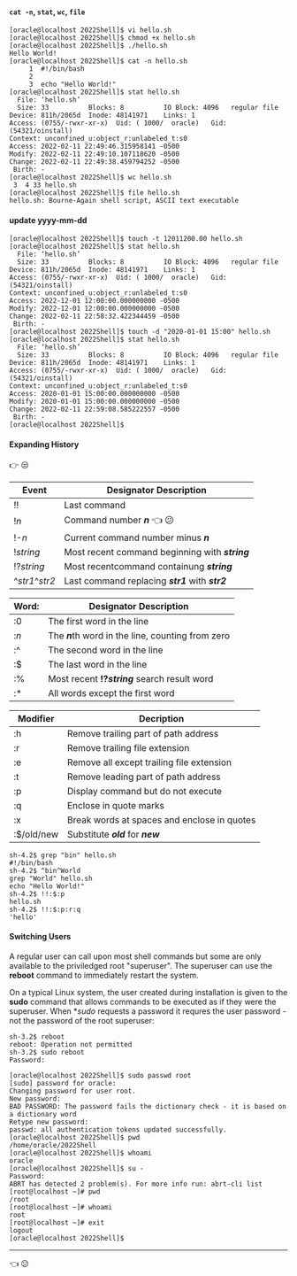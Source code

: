 

#### `cat -n`, `stat`, `wc`, `file`
``` console
[oracle@localhost 2022Shell]$ vi hello.sh
[oracle@localhost 2022Shell]$ chmod +x hello.sh
[oracle@localhost 2022Shell]$ ./hello.sh
Hello World!
[oracle@localhost 2022Shell]$ cat -n hello.sh
     1	#!/bin/bash
     2	
     3	echo "Hello World!"
[oracle@localhost 2022Shell]$ stat hello.sh
  File: ‘hello.sh’
  Size: 33        	Blocks: 8          IO Block: 4096   regular file
Device: 811h/2065d	Inode: 48141971    Links: 1
Access: (0755/-rwxr-xr-x)  Uid: ( 1000/  oracle)   Gid: (54321/oinstall)
Context: unconfined_u:object_r:unlabeled_t:s0
Access: 2022-02-11 22:49:46.315958141 -0500
Modify: 2022-02-11 22:49:10.107118620 -0500
Change: 2022-02-11 22:49:38.459794252 -0500
 Birth: -
[oracle@localhost 2022Shell]$ wc hello.sh
 3  4 33 hello.sh
[oracle@localhost 2022Shell]$ file hello.sh
hello.sh: Bourne-Again shell script, ASCII text executable
```
#### update yyyy-mm-dd
``` console
[oracle@localhost 2022Shell]$ touch -t 12011200.00 hello.sh
[oracle@localhost 2022Shell]$ stat hello.sh
  File: ‘hello.sh’
  Size: 33        	Blocks: 8          IO Block: 4096   regular file
Device: 811h/2065d	Inode: 48141971    Links: 1
Access: (0755/-rwxr-xr-x)  Uid: ( 1000/  oracle)   Gid: (54321/oinstall)
Context: unconfined_u:object_r:unlabeled_t:s0
Access: 2022-12-01 12:00:00.000000000 -0500
Modify: 2022-12-01 12:00:00.000000000 -0500
Change: 2022-02-11 22:58:32.422344459 -0500
 Birth: -
[oracle@localhost 2022Shell]$ touch -d "2020-01-01 15:00" hello.sh
[oracle@localhost 2022Shell]$ stat hello.sh
  File: ‘hello.sh’
  Size: 33        	Blocks: 8          IO Block: 4096   regular file
Device: 811h/2065d	Inode: 48141971    Links: 1
Access: (0755/-rwxr-xr-x)  Uid: ( 1000/  oracle)   Gid: (54321/oinstall)
Context: unconfined_u:object_r:unlabeled_t:s0
Access: 2020-01-01 15:00:00.000000000 -0500
Modify: 2020-01-01 15:00:00.000000000 -0500
Change: 2022-02-11 22:59:08.585222557 -0500
 Birth: -
[oracle@localhost 2022Shell]$ 
```

#### Expanding History
:point_right:   :unamused:

Event           | Designator Description
---             | ---
!!              | Last command
!*n*            | Command number ***n***          :point_left: :confused:
!-*n*           | Current command number minus ***n***
!*string*       | Most recent command beginning with ***string***
!?*string*      | Most recentcommand containung ***string***
^*str1*^*str2*  | Last command replacing ***str1*** with ***str2***

Word:           | Designator Description
---             | ---
:0              | The first word in the line
:*n*            | The ***n***th word in the line, counting from zero
:^              | The second word in the line
:$              | The last word in the line
:%              | Most recent **!?*string*** search result word
:*              | All words except the first word

Modifier        | Decription
---             | ---
:h              | Remove trailing part of path address
:r              | Remove trailing file extension
:e              | Remove all except trailing file extension
:t              | Remove leading part of path address
:p              | Display command but do not execute
:q              | Enclose in quote marks
:x              | Break words at spaces and enclose in quotes
:$/old/new      | Substitute ***old*** for ***new***

``` console
sh-4.2$ grep "bin" hello.sh
#!/bin/bash
sh-4.2$ ^bin^World
grep "World" hello.sh
echo "Hello World!"
sh-4.2$ !!:$:p
hello.sh
sh-4.2$ !!:$:p:r:q
'hello'
```

#### Switching Users
A regular user can call upon most shell commands but some are only available to the priviledged root "superuser".
The superuser can use the **reboot** command to immediately restart the system.

On a typical Linux system, the user created during installation is given to the **sudo** command that allows commands to be executed as if they were the superuser. When **sudo* requests a password it requres the user password - not the password of the root superuser:

``` console
sh-3.2$ reboot
reboot: Operation not permitted
sh-3.2$ sudo reboot
Password:
```
``` console
[oracle@localhost 2022Shell]$ sudo passwd root
[sudo] password for oracle: 
Changing password for user root.
New password: 
BAD PASSWORD: The password fails the dictionary check - it is based on a dictionary word
Retype new password: 
passwd: all authentication tokens updated successfully.
[oracle@localhost 2022Shell]$ pwd
/home/oracle/2022Shell
[oracle@localhost 2022Shell]$ whoami
oracle
[oracle@localhost 2022Shell]$ su -
Password: 
ABRT has detected 2 problem(s). For more info run: abrt-cli list
[root@localhost ~]# pwd
/root
[root@localhost ~]# whoami
root
[root@localhost ~]# exit
logout
[oracle@localhost 2022Shell]$ 
```



---
:point_left: :confused:
